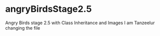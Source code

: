 # angryBirdsStage2.5
Angry Birds stage 2.5 with Class Inheritance and Images
I am Tanzeelur changing the file
